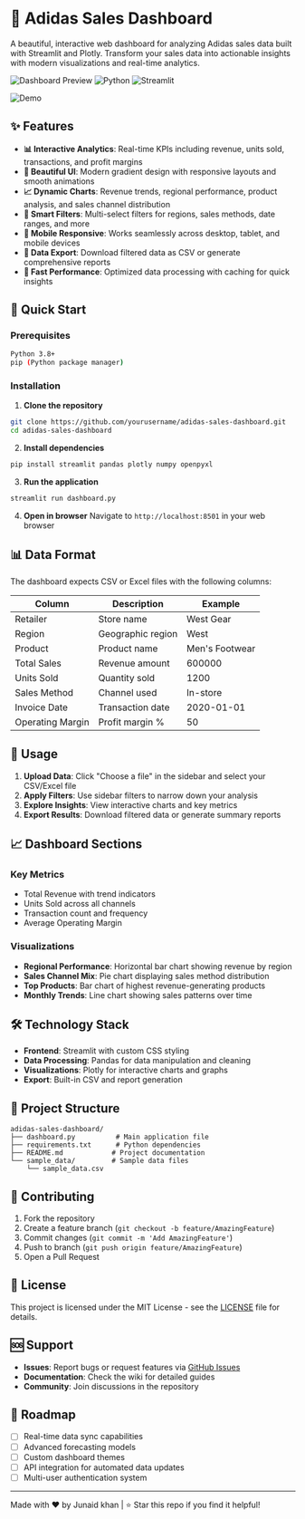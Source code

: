 # 👟 Adidas Sales Dashboard

A beautiful, interactive web dashboard for analyzing Adidas sales data built with Streamlit and Plotly. Transform your sales data into actionable insights with modern visualizations and real-time analytics.

![Dashboard Preview](https://img.shields.io/badge/Status-Active-brightgreen) ![Python](https://img.shields.io/badge/Python-3.8+-blue) ![Streamlit](https://img.shields.io/badge/Streamlit-Latest-red)

![Demo](Recording2025-09-08150928-ezgif.com-video-to-gif-converter%20(1).gif)


## ✨ Features

- **📊 Interactive Analytics**: Real-time KPIs including revenue, units sold, transactions, and profit margins
- **🎨 Beautiful UI**: Modern gradient design with responsive layouts and smooth animations
- **📈 Dynamic Charts**: Revenue trends, regional performance, product analysis, and sales channel distribution
- **🎯 Smart Filters**: Multi-select filters for regions, sales methods, date ranges, and more
- **📱 Mobile Responsive**: Works seamlessly across desktop, tablet, and mobile devices
- **💾 Data Export**: Download filtered data as CSV or generate comprehensive reports
- **🚀 Fast Performance**: Optimized data processing with caching for quick insights

## 🚀 Quick Start

### Prerequisites
```bash
Python 3.8+
pip (Python package manager)
```

### Installation

1. **Clone the repository**
```bash
git clone https://github.com/yourusername/adidas-sales-dashboard.git
cd adidas-sales-dashboard
```

2. **Install dependencies**
```bash
pip install streamlit pandas plotly numpy openpyxl
```

3. **Run the application**
```bash
streamlit run dashboard.py
```

4. **Open in browser**
Navigate to `http://localhost:8501` in your web browser

## 📊 Data Format

The dashboard expects CSV or Excel files with the following columns:

| Column | Description | Example |
|--------|-------------|---------|
| Retailer | Store name | West Gear |
| Region | Geographic region | West |
| Product | Product name | Men's Footwear |
| Total Sales | Revenue amount | 600000 |
| Units Sold | Quantity sold | 1200 |
| Sales Method | Channel used | In-store |
| Invoice Date | Transaction date | 2020-01-01 |
| Operating Margin | Profit margin % | 50 |

## 🎯 Usage

1. **Upload Data**: Click "Choose a file" in the sidebar and select your CSV/Excel file
2. **Apply Filters**: Use sidebar filters to narrow down your analysis
3. **Explore Insights**: View interactive charts and key metrics
4. **Export Results**: Download filtered data or generate summary reports

## 📈 Dashboard Sections

### Key Metrics
- Total Revenue with trend indicators
- Units Sold across all channels
- Transaction count and frequency
- Average Operating Margin

### Visualizations
- **Regional Performance**: Horizontal bar chart showing revenue by region
- **Sales Channel Mix**: Pie chart displaying sales method distribution
- **Top Products**: Bar chart of highest revenue-generating products
- **Monthly Trends**: Line chart showing sales patterns over time

## 🛠️ Technology Stack

- **Frontend**: Streamlit with custom CSS styling
- **Data Processing**: Pandas for data manipulation and cleaning
- **Visualizations**: Plotly for interactive charts and graphs
- **Export**: Built-in CSV and report generation

## 📁 Project Structure

```
adidas-sales-dashboard/
├── dashboard.py          # Main application file
├── requirements.txt      # Python dependencies
├── README.md            # Project documentation
└── sample_data/         # Sample data files
    └── sample_data.csv
```

## 🤝 Contributing

1. Fork the repository
2. Create a feature branch (`git checkout -b feature/AmazingFeature`)
3. Commit changes (`git commit -m 'Add AmazingFeature'`)
4. Push to branch (`git push origin feature/AmazingFeature`)
5. Open a Pull Request

## 📄 License

This project is licensed under the MIT License - see the [LICENSE](LICENSE) file for details.

## 🆘 Support

- **Issues**: Report bugs or request features via [GitHub Issues](https://github.com/yourusername/adidas-sales-dashboard/issues)
- **Documentation**: Check the wiki for detailed guides
- **Community**: Join discussions in the repository

## 🔮 Roadmap

- [ ] Real-time data sync capabilities
- [ ] Advanced forecasting models
- [ ] Custom dashboard themes
- [ ] API integration for automated data updates
- [ ] Multi-user authentication system

---

Made with ❤️ by Junaid khan | ⭐ Star this repo if you find it helpful!

